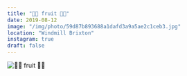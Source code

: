 ```yaml
---
title: "🍅🌿 fruit 🌿🍅"
date: 2019-08-12
image: "/img/photo/59d87b893688a1dafd3a9a5ae2c1ceb3.jpg"
location: "Windmill Brixton"
instagram: true
draft: false
---
```


![🍅🌿 fruit 🌿🍅](/img/photo/59d87b893688a1dafd3a9a5ae2c1ceb3.jpg)
